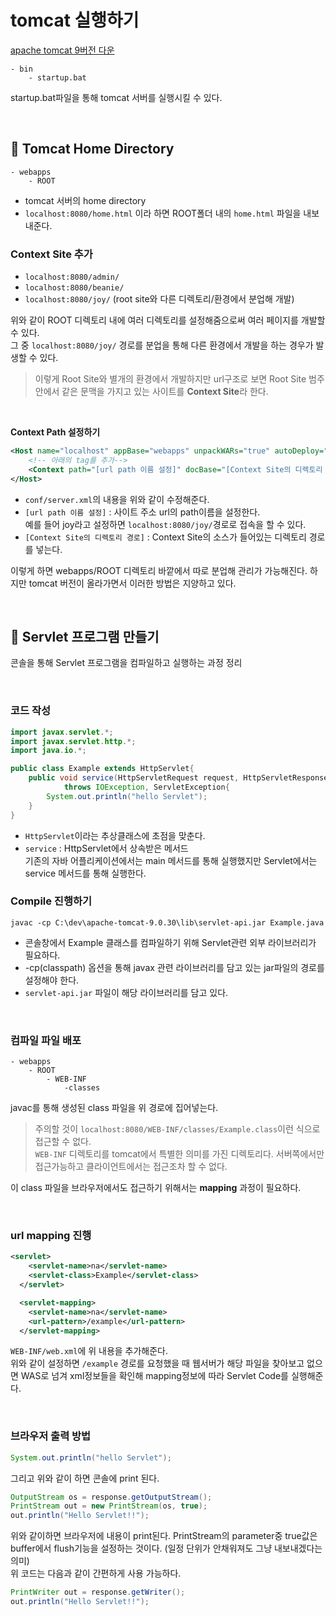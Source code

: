 # tomcat 실행하기

[apache tomcat 9버전 다운](https://tomcat.apache.org/download-90.cgi)

```
- bin
    - startup.bat
```
startup.bat파일을 통해 tomcat 서버를 실행시킬 수 있다.

<br>

## 🔖 Tomcat Home Directory

```
- webapps
    - ROOT
```
- tomcat 서버의 home directory
- `localhost:8080/home.html` 이라 하면 ROOT폴더 내의 `home.html` 파일을 내보내준다. 

### Context Site 추가

- `localhost:8080/admin/`
- `localhost:8080/beanie/`
- `localhost:8080/joy/` (root site와 다른 디렉토리/환경에서 분업해 개발)

위와 같이 ROOT 디렉토리 내에 여러 디렉토리를 설정해줌으로써 여러 페이지를 개발할 수 있다.  
그 중 `localhost:8080/joy/` 경로를 분업을 통해 다른 환경에서 개발을 하는 경우가 발생할 수 있다.  

> 이렇게 Root Site와 별개의 환경에서 개발하지만 url구조로 보면 Root Site 범주 안에서 같은 문맥을 가지고 있는 사이트를 **Context Site**라 한다.

<br>

**Context Path 설정하기**

```xml
<Host name="localhost" appBase="webapps" unpackWARs="true" autoDeploy="true">
    <!-- 아래의 tag를 추가--> 
    <Context path="[url path 이름 설정]" docBase="[Context Site의 디렉토리 경로]" privileged="true"/>
</Host>
```
- `conf/server.xml`의 내용을 위와 같이 수정해준다.
- `[url path 이름 설정]` : 사이트 주소 url의 path이름을 설정한다.  
  예를 들어 joy라고 설정하면 `localhost:8080/joy/`경로로 접속을 할 수 있다.
- `[Context Site의 디렉토리 경로]` : Context Site의 소스가 들어있는 디렉토리 경로를 넣는다.

이렇게 하면 webapps/ROOT 디렉토리 바깥에서 따로 분업해 관리가 가능해진다. 하지만 tomcat 버전이 올라가면서 이러한 방법은 지양하고 있다.

<br>

## 🔖 Servlet 프로그램 만들기

콘솔을 통해 Servlet 프로그램을 컴파일하고 실행하는 과정 정리

<br>

### 코드 작성

```java
import javax.servlet.*;
import javax.servlet.http.*;
import java.io.*;

public class Example extends HttpServlet{
	public void service(HttpServletRequest request, HttpServletResponse response)
			throws IOException, ServletException{
		System.out.println("hello Servlet");
	}
}
```
- `HttpServlet`이라는 추상클래스에 초점을 맞춘다.
- `service` : HttpServlet에서 상속받은 메서드  
  기존의 자바 어플리케이션에서는 main 메서드를 통해 실행했지만 Servlet에서는 service 메서드를 통해 실행한다.

### Compile 진행하기

```
javac -cp C:\dev\apache-tomcat-9.0.30\lib\servlet-api.jar Example.java
```
- 콘솔창에서 Example 클래스를 컴파일하기 위해 Servlet관련 외부 라이브러리가 필요하다.
- -cp(classpath) 옵션을 통해 javax 관련 라이브러리를 담고 있는 jar파일의 경로를 설정해야 한다.
- `servlet-api.jar` 파일이 해당 라이브러리를 담고 있다.

<br>

### 컴파일 파일 배포

```
- webapps
    - ROOT
        - WEB-INF
            -classes
```
javac를 통해 생성된 class 파일을 위 경로에 집어넣는다.  

> 주의할 것이 `localhost:8080/WEB-INF/classes/Example.class`이런 식으로 접근할 수 없다.  
> `WEB-INF` 디렉토리를 tomcat에서 특별한 의미를 가진 디렉토리다. 서버쪽에서만 접근가능하고 클라이언트에서는 접근조차 할 수 없다.  

이 class 파일을 브라우저에서도 접근하기 위해서는 **mapping** 과정이 필요하다.

<br>

### url mapping 진행

```xml
<servlet>
    <servlet-name>na</servlet-name>
    <servlet-class>Example</servlet-class>
  </servlet>

  <servlet-mapping>
    <servlet-name>na</servlet-name>
    <url-pattern>/example</url-pattern>
  </servlet-mapping>
```
`WEB-INF/web.xml`에 위 내용을 추가해준다.  
위와 같이 설정하면 `/example` 경로를 요청했을 때 웹서버가 해당 파일을 찾아보고 없으면 WAS로 넘겨 xml정보들을 확인해 mapping정보에 따라 Servlet Code를 실행해준다.

<br>

### 브라우저 출력 방법

```java
System.out.println("hello Servlet");
```
그리고 위와 같이 하면 콘솔에 print 된다.

```java
OutputStream os = response.getOutputStream();
PrintStream out = new PrintStream(os, true);
out.println("Hello Servlet!!");
```
위와 같이하면 브라우저에 내용이 print된다.
PrintStream의 parameter중 true값은 buffer에서 flush기능을 설정하는 것이다. (일정 단위가 안채워져도 그냥 내보내겠다는 의미)  
위 코드는 다음과 같이 간편하게 사용 가능하다.

```java
PrintWriter out = response.getWriter();
out.println("Hello Servlet!!");
```

<br>


